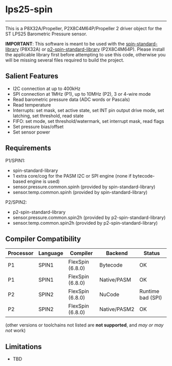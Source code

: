 # lps25-spin 
------------

This is a P8X32A/Propeller, P2X8C4M64P/Propeller 2 driver object for the ST LPS25 Barometric Pressure sensor.

**IMPORTANT**: This software is meant to be used with the [spin-standard-library](https://github.com/avsa242/spin-standard-library) (P8X32A) or [p2-spin-standard-library](https://github.com/avsa242/p2-spin-standard-library) (P2X8C4M64P). Please install the applicable library first before attempting to use this code, otherwise you will be missing several files required to build the project.


## Salient Features

* I2C connection at up to 400kHz
* SPI connection at 1MHz (P1), up to 10MHz (P2), 3 or 4-wire mode
* Read barometric pressure data (ADC words or Pascals)
* Read temperature
* Interrupts: set mask, set active state, set INT pin output drive mode, set latching, set threshold, read state
* FIFO: set mode, set threshold/watermark, set interrupt mask, read flags
* Set pressure bias/offset
* Set sensor power


## Requirements

P1/SPIN1:
* spin-standard-library
* 1 extra core/cog for the PASM I2C or SPI engine (none if bytecode-based engine is used)
* sensor.pressure.common.spinh (provided by spin-standard-library)
* sensor.temp.common.spinh (provided by spin-standard-library)

P2/SPIN2:
* p2-spin-standard-library
* sensor.pressure.common.spin2h (provided by p2-spin-standard-library)
* sensor.temp.common.spin2h (provided by p2-spin-standard-library)


## Compiler Compatibility

| Processor | Language | Compiler               | Backend      | Status                |
|-----------|----------|------------------------|--------------|-----------------------|
| P1        | SPIN1    | FlexSpin (6.8.0)       | Bytecode     | OK                    |
| P1        | SPIN1    | FlexSpin (6.8.0)       | Native/PASM  | OK                    |
| P2        | SPIN2    | FlexSpin (6.8.0)       | NuCode       | Runtime bad (SPI)     |
| P2        | SPIN2    | FlexSpin (6.8.0)       | Native/PASM2 | OK                    |

(other versions or toolchains not listed are __not supported__, and _may or may not_ work)


## Limitations

* TBD

